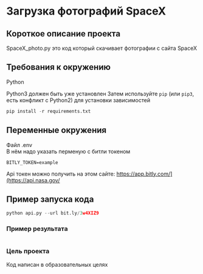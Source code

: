 # Загрузка фотографий SpaceX

## Короткое описание проекта
SpaceX_photo.py это код который скачивает фотографии с сайта SpaceX

## Требования к окружению
Python

Python3 должен быть уже установлен 
Затем используйте `pip` (или `pip3`, есть конфликт с Python2) для установки зависимостей
```python
pip install -r requirements.txt
```

## Переменные окружения
Файл .env      
В нём надо указать перменую с битли токеном
```
BITLY_TOKEN=example
```

Api токен можно получить на этом сайте: https://app.bitly.com/](https://api.nasa.gov/

## Пример запуска кода
```python
python api.py --url bit.ly/3w4XIZ9
```

### Пример результата
```

```





### Цель проекта

Код написан в образовательных целях

